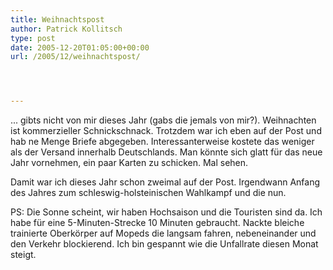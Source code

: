 ```yaml
---
title: Weihnachtspost
author: Patrick Kollitsch
type: post
date: 2005-12-20T01:05:00+00:00
url: /2005/12/weihnachtspost/




---
```

... gibts nicht von mir dieses Jahr (gabs die jemals von mir?). Weihnachten ist kommerzieller Schnickschnack. Trotzdem war ich eben auf der Post und hab ne Menge Briefe abgegeben. Interessanterweise kostete das weniger als der Versand innerhalb Deutschlands. Man k&ouml;nnte sich glatt f&uuml;r das neue Jahr vornehmen, ein paar Karten zu schicken. Mal sehen.

Damit war ich dieses Jahr schon zweimal auf der Post. Irgendwann Anfang des Jahres zum schleswig-holsteinischen Wahlkampf und die nun. 

PS: Die Sonne scheint, wir haben Hochsaison und die Touristen sind da. Ich habe f&uuml;r eine 5-Minuten-Strecke 10 Minuten gebraucht. Nackte bleiche trainierte Oberk&ouml;rper auf Mopeds die langsam fahren, nebeneinander und den Verkehr blockierend. Ich bin gespannt wie die Unfallrate diesen Monat steigt.